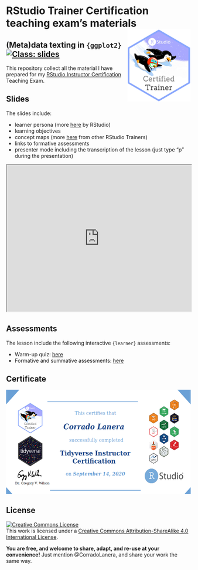 
<!-- README.md is generated from README.Rmd. Please edit that file -->

<!-- magick::image_info(magick::image_read("img/CertifiedRstudioTrainer.png"))$height -->

# RStudio Trainer Certification teaching exam’s materials <a href="https://education.rstudio.com/trainers/people/lanera+corrado/"><img src="img/CertifiedRstudioTrainer.png" align="right" height="196"/></a>

## (Meta)data texting in `{ggplot2}` [![Class: slides](https://img.shields.io/badge/online-slides-orange.svg)](https://corradolanera.github.io/rs-teaching-exam/)

This repository collect all the material I have prepared for my [RStudio
Instructor Certification](https://education.rstudio.com/trainers/)
Teaching Exam.

## Slides

The slides include:

  - learner persona (more
    [here](https://rstudio-education.github.io/learner-personas/) by
    RStudio)
  - learning objectives
  - concept maps (more [here](https://github.com/rstudio/concept-maps)
    from other RStudio Trainers)
  - links to formative assessments
  - presenter mode including the transcription of the lesson (just type
    “p” during the presentation)

<iframe src="https://corradolanera.github.io/rs-teaching-exam/?showcase=0" width="100%" height="400px">

</iframe>

## Assessments

The lesson include the following interactive `{learner}` assessments:

  - Warm-up quiz:
    [here](https://corradolanera.shinyapps.io/base-gg-checks/)
  - Formative and summative assessments:
    [here](https://corradolanera.shinyapps.io/test-gg-checks/)

## Certificate

<img src="img/crst_cl_tidyverse.png" width="960" />

## License

<a rel="license" href="http://creativecommons.org/licenses/by-sa/4.0/"><img alt="Creative Commons License" style="border-width:0" src="https://i.creativecommons.org/l/by-sa/4.0/88x31.png" /></a><br />This
work is licensed under a
<a rel="license" href="http://creativecommons.org/licenses/by-sa/4.0/">Creative
Commons Attribution-ShareAlike 4.0 International License</a>.

**You are free, and welcome to share, adapt, and re-use at your
convenience\!** Just mention @CorradoLanera, and share your work the
same way.
